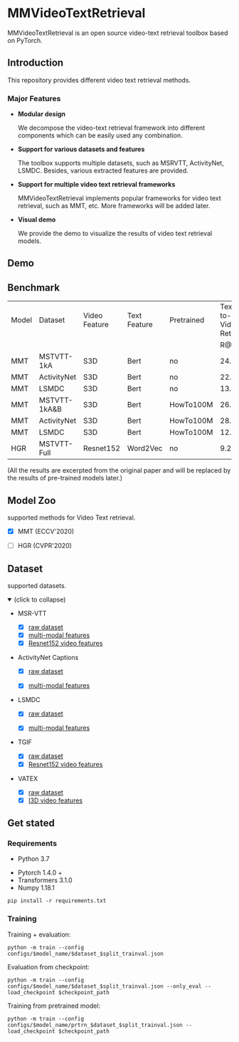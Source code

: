 # MMVideoTextRetrieval
MMVideoTextRetrieval is an open source video-text retrieval toolbox based on PyTorch.



## Introduction 

This repository provides different video text retrieval methods.

### Major Features 

* **Modular design**

  We decompose the video-text retrieval framework into different components which can be easily used any combination.

* **Support for various datasets and features**

  The toolbox supports multiple datasets, such as MSRVTT, ActivityNet, LSMDC. Besides, various extracted features are provided.

* **Support for multiple video text retrieval frameworks**

  MMVideoTextRetrieval  implements popular frameworks for video text retrieval, such as MMT, etc. More frameworks will be added later.

* **Visual demo**

  We provide the demo to visualize the results of video text retrieval models.

  

## Demo



## Benchmark

<table>
   <tr>
      <td>Model</td>
      <td>Dataset</td>
      <td>Video Feature</td>
      <td>Text Feature </td>
      <td>Pretrained</td>
      <td>Text-to-Video Retrieval</td>
      <td></td>
      <td></td>
      <td>Video-to-Text Retrieval</td>
      <td></td>
      <td></td>
   </tr>
   <tr>
      <td></td>
      <td></td>
      <td></td>
      <td></td>
      <td></td>
      <td>R@1</td>
      <td>R@5</td>
      <td>R@10</td>
      <td>R@1</td>
      <td>R@5</td>
      <td>R@10</td>
   </tr>
   <tr>
      <td>MMT</td>
      <td>MSTVTT-1kA</td>
      <td>S3D</td>
      <td>Bert</td>
      <td>no</td>
      <td>24.6</td>
      <td>54</td>
      <td>67.1</td>
      <td>24.4</td>
      <td>56</td>
      <td>67.8</td>
   </tr>
   <tr>
      <td>MMT</td>
      <td>ActivityNet</td>
      <td>S3D</td>
      <td>Bert</td>
      <td>no</td>
      <td>22.7</td>
      <td>54.2</td>
      <td>93.2</td>
      <td>22.9</td>
      <td>54.8</td>
      <td>93.1</td>
   </tr>
   <tr>
      <td>MMT</td>
      <td>LSMDC</td>
      <td>S3D</td>
      <td>Bert</td>
      <td>no</td>
      <td>13.2</td>
      <td>29.2</td>
      <td>38.8</td>
      <td>12.1</td>
      <td>29.3</td>
      <td>37.9</td>
   </tr>
   <tr>
      <td>MMT</td>
      <td>MSTVTT-1kA&B</td>
      <td>S3D</td>
      <td>Bert</td>
      <td>HowTo100M</td>
      <td>26.6</td>
      <td>57.1</td>
      <td>69.6</td>
      <td>27</td>
      <td>57.5</td>
      <td>69.7</td>
   </tr>
   <tr>
      <td>MMT</td>
      <td>ActivityNet</td>
      <td>S3D</td>
      <td>Bert</td>
      <td>HowTo100M</td>
      <td>28.7</td>
      <td>61.4</td>
      <td>94.5</td>
      <td>28.9</td>
      <td>61.1</td>
      <td>94.3</td>
   </tr>
   <tr>
      <td>MMT</td>
      <td>LSMDC</td>
      <td>S3D</td>
      <td>Bert</td>
      <td>HowTo100M</td>
      <td>12.9</td>
      <td>29.9</td>
      <td>40.1</td>
      <td>12.3</td>
      <td>28.6</td>
      <td>38.9</td>
   </tr>
   <tr>
      <td>HGR</td>
      <td>MSTVTT-Full</td>
      <td>Resnet152</td>
      <td>Word2Vec</td>
      <td>no</td>
      <td>9.2</td>
      <td>26.2</td>
      <td>36.5</td>
      <td>15</td>
      <td>36.7</td>
      <td>48.8</td>
   </tr>
</table>

(All the results are excerpted from the original paper and will be replaced by the results of pre-trained models later.)



## Model Zoo

supported methods for Video Text retrieval.

- [x] MMT (ECCV'2020)

- [ ] HGR (CVPR'2020)



## Dataset

supported datasets.

<details open>
<summary>(click to collapse)</summary>

* MSR-VTT

  * [x] [raw dataset](http://ms-multimedia-challenge.com/2017/dataset)
  * [x] [multi-modal features](http://thoth.inrialpes.fr/research/video-features/)
  * [x] [Resnet152 video features](https://github.com/cshizhe/hgr_v2t)

* ActivityNet Captions

  - [x] [raw dataset](https://cs.stanford.edu/people/ranjaykrishna/densevid/)

  - [x] [multi-modal features](http://thoth.inrialpes.fr/research/video-features/)

* LSMDC

  - [x] [raw dataset](https://sites.google.com/site/describingmovies/home)

  - [x] [multi-modal features](http://thoth.inrialpes.fr/research/video-features/)

* TGIF 
  - [x] [raw dataset](http://raingo.github.io/TGIF-Release/)
  - [x] [Resnet152 video features](https://github.com/cshizhe/hgr_v2t)

* VATEX
  - [x] [raw dataset](https://eric-xw.github.io/vatex-website/download.html)
  - [x] [I3D video features](https://github.com/cshizhe/hgr_v2t)

</details>



## Get stated

### Requirements 

* Python 3.7

- Pytorch 1.4.0 + 
- Transformers 3.1.0
- Numpy 1.18.1

```
pip install -r requirements.txt
```



### Training 

Training + evaluation:

```
python -m train --config configs/$model_name/$dataset_$split_trainval.json
```

Evaluation from checkpoint:

```
python -m train --config configs/$model_name/$dataset_$split_trainval.json --only_eval --load_checkpoint $checkpoint_path
```

Training from pretrained model:

```
python -m train --config configs/$model_name/prtrn_$dataset_$split_trainval.json --load_checkpoint $checkpoint_path
```